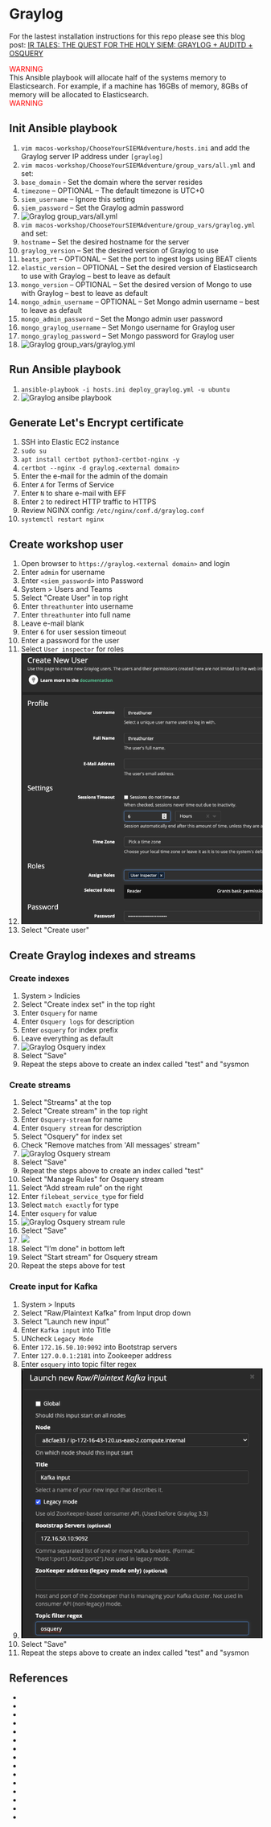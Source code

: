 # Graylog
For the lastest installation instructions for this repo please see this blog post: [IR TALES: THE QUEST FOR THE HOLY SIEM: GRAYLOG + AUDITD + OSQUERY](https://holdmybeersecurity.com/2021/02/04/ir-tales-the-quest-for-the-holy-siem-graylog-auditd-osquery/)

<span style="color: red"> WARNING </span></br>
This Ansible playbook will allocate half of the systems memory to Elasticsearch. For example, if a machine has 16GBs of memory, 8GBs of memory will be allocated to Elasticsearch.</br>
<span style="color: red"> WARNING </span>

## Init Ansible playbook
1. `vim macos-workshop/ChooseYourSIEMAdventure/hosts.ini` and add the Graylog server IP address under `[graylog]`
1. `vim macos-workshop/ChooseYourSIEMAdventure/group_vars/all.yml` and set:
  1. `base_domain` - Set the domain where the server resides
  1. `timezone` – OPTIONAL – The default timezone is UTC+0
  1. `siem_username` – Ignore this setting
  1. `siem_password` – Set the Graylog admin password
  1. ![Graylog group_vars/all.yml](https://holdmybeersecurity.com/wp-content/uploads/2021/01/Screen-Shot-2021-01-09-at-5.38.46-PM-300x173.png)
1. `vim macos-workshop/ChooseYourSIEMAdventure/group_vars/graylog.yml` and set:
  1. `hostname` – Set the desired hostname for the server
  1. `graylog_version` – Set the desired version of Graylog to use
  1. `beats_port` – OPTIONAL – Set the port to ingest logs using BEAT clients
  1. `elastic_version` – OPTIONAL – Set the desired version of Elasticsearch to use with Graylog – best to leave as default
  1. `mongo_version` – OPTIONAL – Set the desired version of Mongo to use with Graylog – best to leave as default
  1. `mongo_admin_username` – OPTIONAL – Set Mongo admin username – best to leave as default
  1. `mongo_admin_password` – Set the Mongo admin user password
  1. `mongo_graylog_username` – Set Mongo username for Graylog user
  1. `mongo_graylog_password` – Set Mongo password for Graylog user
  1. ![Graylog group_vars/graylog.yml](https://holdmybeersecurity.com/wp-content/uploads/2021/01/Screen-Shot-2021-01-26-at-6.32.24-PM.png)

## Run Ansible playbook
1. `ansible-playbook -i hosts.ini deploy_graylog.yml -u ubuntu`
  1. ![Graylog ansibe playbook](https://holdmybeersecurity.com/wp-content/uploads/2021/01/Screen-Shot-2021-01-20-at-1.46.58-AM-768x401.png)

## Generate Let's Encrypt certificate
1. SSH into Elastic EC2 instance
1. `sudo su`
1. `apt install certbot python3-certbot-nginx -y`
1. `certbot --nginx -d graylog.<external domain>`
  1. Enter the e-mail for the admin of the domain
  1. Enter `A` for Terms of Service
  1. Enter `N` to share e-mail with EFF
  1. Enter `2` to redirect HTTP traffic to HTTPS 
1. Review NGINX config: `/etc/nginx/conf.d/graylog.conf` 
1. `systemctl restart nginx`

## Create workshop user
1. Open browser to `https://graylog.<external domain>` and login
  1. Enter `admin` for username
  1. Enter `<siem_password>` into Password
1. System > Users and Teams
1. Select "Create User" in top right
  1. Enter `threathunter` into username
  1. Enter `threathunter` into full name
  1. Leave e-mail blank
  1. Enter `6` for user session timeout
  1. Enter a password for the user
  1. Select `User inspector` for roles
  1. ![Create Graylog workshop user](.img/graylog_user_create.png)
  1. Select "Create user"

## Create Graylog indexes and streams
### Create indexes
1. System > Indicies
1. Select "Create index set" in the top right
  1. Enter `Osquery` for name
  1. Enter `Osquery logs` for description
  1. Enter `osquery` for index prefix
  1. Leave everything as default
  1. ![Graylog Osquery index](https://holdmybeersecurity.com/wp-content/uploads/2021/01/Screen-Shot-2021-01-27-at-5.21.42-PM-300x280.png)
  1. Select "Save"
1. Repeat the steps above to create an index called "test" and "sysmon

### Create streams
1. Select "Streams" at the top
  1. Select "Create stream" in the top right
  1. Enter `Osquery-stream` for name
  1. Enter `Osquery stream` for description
  1. Select "Osquery" for index set
  1. Check "Remove matches from 'All messages' stream"
  1. ![Graylog Osquery stream](https://holdmybeersecurity.com/wp-content/uploads/2021/01/Screen-Shot-2021-01-27-at-5.26.35-PM-300x228.png)
  1. Select "Save"
1. Repeat the steps above to create an index called "test" 
1. Select "Manage Rules" for Osquery stream
1. Select “Add stream rule” on the right
  1. Enter `filebeat_service_type` for field
  1. Select `match exactly` for type
  1. Enter `osquery` for value
  1. ![Graylog Osquery stream rule](https://holdmybeersecurity.com/wp-content/uploads/2021/01/Screen-Shot-2021-01-27-at-5.30.41-PM-300x260.png)
  1. Select "Save"
  1. ![](https://holdmybeersecurity.com/wp-content/uploads/2021/01/Screen-Shot-2021-01-27-at-5.31.15-PM-249x300.png)
1. Select "I’m done" in bottom left
1. Select "Start stream" for Osquery stream
1. Repeat the steps above for test

### Create input for Kafka
1. System > Inputs
1. Select "Raw/Plaintext Kafka" from Input drop down
1. Select "Launch new input"
  1. Enter `Kafka input` into Title
  1. UNcheck `Legacy Mode`
  1. Enter `172.16.50.10:9092` into Bootstrap servers
  1. Enter `127.0.0.1:2181` into Zookeeper address
  1. Enter `osquery` into topic filter regex
  1. ![graylog_kafka_input](../.img/graylog_kafka_input.png)
  1. Select "Save"
1. Repeat the steps above to create an index called "test" and "sysmon



## References
* []()
* []()
* []()
* []()
* []()
* []()
* []()
* []()
* []()
* []()
* []()
* []()
* []()
* []()
* []()